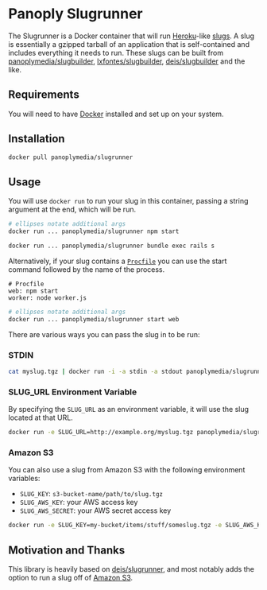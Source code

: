 # Panoply Slugrunner

The Slugrunner is a Docker container that will run [Heroku](https://www.heroku.com/)-like [slugs](https://devcenter.heroku.com/articles/platform-api-deploying-slugs). A slug is essentially a gzipped tarball of an application that is self-contained and includes everything it needs to run. These slugs can be built from [panoplymedia/slugbuilder](https://github.com/panoplymedia/slugbuilder), [lxfontes/slugbuilder](https://github.com/lxfontes/slugbuilder), [deis/slugbuilder](https://github.com/deis/slugbuilder) and the like.

## Requirements

You will need to have [Docker](https://www.docker.com/) installed and set up on your system.

## Installation

```sh
docker pull panoplymedia/slugrunner
```

## Usage

You will use `docker run` to run your slug in this container, passing a string argument at the end, which will be run.

```sh
# ellipses notate additional args
docker run ... panoplymedia/slugrunner npm start

docker run ... panoplymedia/slugrunner bundle exec rails s
```

 Alternatively, if your slug contains a [`Procfile`](https://devcenter.heroku.com/articles/procfile) you can use the start command followed by the name of the process.

```
# Procfile
web: npm start
worker: node worker.js
```

```sh
# ellipses notate additional args
docker run ... panoplymedia/slugrunner start web
```

There are various ways you can pass the slug in to be run:

### STDIN

```sh
cat myslug.tgz | docker run -i -a stdin -a stdout panoplymedia/slugrunner start worker
```

### SLUG_URL Environment Variable

By specifying the `SLUG_URL` as an environment variable, it will use the slug located at that URL.

```sh
docker run -e SLUG_URL=http://example.org/myslug.tgz panoplymedia/slugrunner bundle exec rails s
```

### Amazon S3

You can also use a slug from Amazon S3 with the following environment variables:
- `SLUG_KEY`: `s3-bucket-name/path/to/slug.tgz`
- `SLUG_AWS_KEY`: your AWS access key
- `SLUG_AWS_SECRET`: your AWS secret access key

```sh
docker run -e SLUG_KEY=my-bucket/items/stuff/someslug.tgz -e SLUG_AWS_KEY=XXX -e SLUG_AWS_SECRET=XXX panoplymedia/slugrunner start web
```

## Motivation and Thanks

This library is heavily based on [deis/slugrunner](https://github.com/deis/slugrunner), and most notably adds the option to run a slug off of [Amazon S3](https://aws.amazon.com/s3/).

